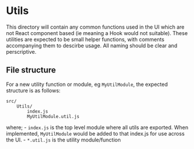 # Utils

This directory will contain any common functions used in the UI which are not
React component based (ie meaning a Hook would not suitable). These utilities
are expected to be small helper functions, with comments accompanying them
to descirbe usage. All naming should be clear and perscriptive.

## File structure

For a new utility function or module, eg `MyUtilModule`, the expected structure 
is as follows:

```
src/
    Utils/
        index.js
        MyUtilModule.util.js
```

where;
    - `index.js` is the top level module where all utils are exported.
    When implemented, `MyUtilModule` would be added to that index.js for use
    across the UI.
    - `*.util.js` is the utility module/function